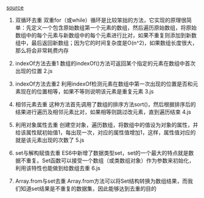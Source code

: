 [source](https://juejin.cn/post/6844903602197102605)

1. 双循环去重
    双重for（或while）循环是比较笨拙的方法，它实现的原理很简单：先定义一个包含原始数组第一个元素的数组，然后遍历原始数组，将原始数组中的每个元素与新数组中的每个元素进行比对，如果不重复则添加到新数组中，最后返回新数组；因为它的时间复杂度是O(n^2)，如果数组长度很大，那么将会非常耗费内存

2. indexOf方法去重1
    数组的indexOf()方法可返回某个指定的元素在数组中首次出现的位置
    2.js
3. indexOf方法去重2
    利用indexOf检测元素在数组中第一次出现的位置是否和元素现在的位置相等，如果不等则说明该元素是重复元素
    3.js

4. 相邻元素去重
    这种方法首先调用了数组的排序方法sort()，然后根据排序后的结果进行遍历及相邻元素比对，如果相等则跳过改元素，直到遍历结束
    4.js

5. 利用对象属性去重
    创建空对象，遍历数组，将数组中的值设为对象的属性，并给该属性赋初始值1，每出现一次，对应的属性值增加1，这样，属性值对应的就是该元素出现的次数了
    5.js

6. set与解构赋值去重
    ES6中新增了数据类型set，set的一个最大的特点就是数据不重复。Set函数可以接受一个数组（或类数组对象）作为参数来初始化，利用该特性也能做到给数组去重
    6.js

7. Array.from与set去重
    Array.from方法可以将Set结构转换为数组结果，而我们知道set结果是不重复的数据集，因此能够达到去重的目的
    